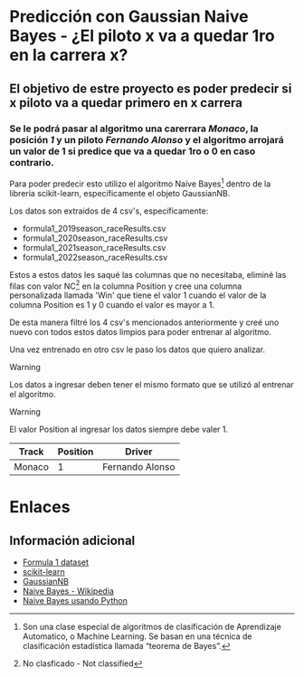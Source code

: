 # Predicción con Gaussian Naive Bayes - ¿El piloto x va a quedar 1ro en la carrera x?
## El objetivo de estre proyecto es poder predecir si x piloto va a quedar primero en x carrera
### Se le podrá pasar al algoritmo una carerrara *Monaco*, la posición *1* y un piloto *Fernando Alonso* y el algoritmo arrojará un valor de 1 si predice que va a quedar 1ro o 0 en caso contrario.

Para poder predecir esto utilizo el algoritmo Naive Bayes[^1] dentro de la librería scikit-learn, específicamente el objeto GaussianNB.

Los datos son extraidos de 4 csv's, específicamente:
  - formula1_2019season_raceResults.csv
  - formula1_2020season_raceResults.csv
  - formula1_2021season_raceResults.csv
  - formula1_2022season_raceResults.csv

Estos a estos datos les saqué las columnas que no necesitaba, eliminé las filas con valor NC[^2] en la columna Position y cree una columna personalizada llamada 'Win' que tiene el valor 1 cuando el valor de la columna Position es 1 y 0 cuando el valor es mayor a 1.

De esta manera filtré los 4 csv's mencionados anteriormente y creé uno nuevo con todos estos datos limpios para poder entrenar al algoritmo.

Una vez entrenado en otro csv le paso los datos que quiero analizar.

> [!WARNING]
> Los datos a ingresar deben tener el mismo formato que se utilizó al entrenar el algoritmo.

> [!WARNING]
> El valor Position al ingresar los datos siempre debe valer 1.

| Track | Position | Driver |
| --- | --- | --- |
| Monaco | 1 | Fernando Alonso |

# Enlaces
## Información adicional
  - [Formula 1 dataset](https://github.com/toUpperCase78/formula1-datasets)
  - [scikit-learn](https://scikit-learn.org/stable/)
  - [GaussianNB](https://scikit-learn.org/stable/modules/generated/sklearn.naive_bayes.GaussianNB.html#sklearn.naive_bayes.GaussianNB)
  - [Naive Bayes - Wikipedia](https://es.wikipedia.org/wiki/Clasificador_bayesiano_ingenuo)
  - [Naive Bayes usando Python](https://www.aprendemachinelearning.com/?s=bayes)

[^1]: Son una clase especial de algoritmos de clasificación de Aprendizaje Automatico, o Machine Learning. Se basan en una técnica de clasificación estadística llamada “teorema de Bayes”.
[^2]: No clasficado - Not classified
